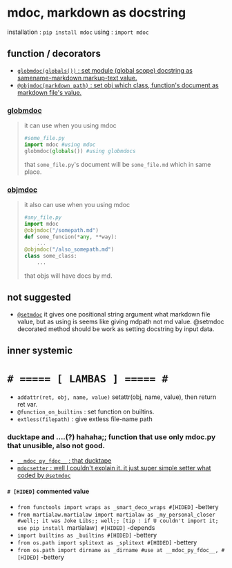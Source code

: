 # mdoc, markdown as docstring

installation : `pip install mdoc`
using : `import mdoc`

## function / decorators
 - [`globmdoc(globals())` : set module (global scope) docstring as samename-markdown markup-text value.](./fdocs/globmdoc.md)
 - [`@objmdoc(markdown path)` : set obj which class, function's document as markdown file's value.](./fdocs/objmdoc.md)

### [globmdoc](./fdocs/globmdoc.md)

 > it can use when you using mdoc
 > ```python
 > #some_file.py
 > import mdoc #using mdoc
 > globmdoc(globals()) #using globmdocs
 > ```
 > 
 > that `some_file.py`'s document will be `some_file.md` which in same place.

### [objmdoc](./fdocs/objmdoc.md)
 
 > it also can use when you using mdoc
 > ```python
 > #any_file.py
 > import mdoc
 > @objmdoc("/somepath.md")
 > def some_funcion(*any, **way):
 >     ...
 > @objmdoc("/also_somepath.md")
 > class some_class:
 >     ...
 > ```
 > 
 > that objs will have docs by md.

## not suggested
 - [`@setmdoc`](./fdocs/setmdoc.md)
    it gives one positional string argument what markdown file value,
    but as using is seems like giving mdpath not md value.
    @setmdoc decorated method should be work as setting docstring by input data.

## inner systemic

# `# ===== [ LAMBAS ] ===== #`
 - `addattr(ret, obj, name, value)` setattr(obj, name, value), then return ret var.
 - `@function_on_builtins` : set function on builtins.
 - `extless(filepath)` : give extless file-name path

### ducktape and ....(?) hahaha;; function that use only mdoc.py that unusible, also not good.

 - [`__mdoc_py_fdoc__` : that ducktape](./fdocs/__mdoc_py_fdoc__.md)
 - [`mdocsetter` : well I couldn't explain it. it just super simple setter what coded by `@setmdoc`](./fdocs/mdocsetter.md)

#### `# [HIDED]` commented value
 - `from functools import wraps as _smart_deco_wraps #[HIDED]` -bettery
 - `from martialaw.martialaw import martialaw as _my_personal_closer #well;; it was Joke Libs;; well;; [tip : if U couldn't import it; use pip install `martialaw`] #[HIDED]` -depends
 - `import builtins as _builtins #[HIDED]` -bettery
 - `from os.path import splitext as _splitext #[HIDED]` -bettery
 - `from os.path import dirname as _dirname #use at __mdoc_py_fdoc__, #[HIDED]` -bettery